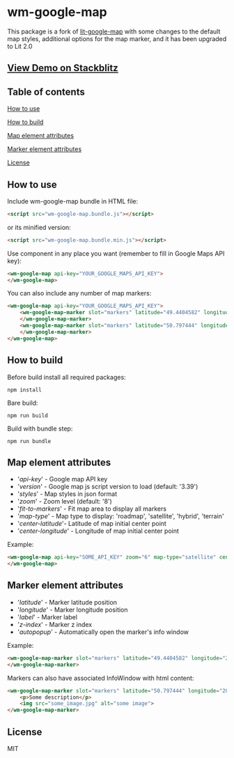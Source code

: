 # wm-google-map

This package is a fork of [lit-google-map](https://www.npmjs.com/package/lit-google-map) with some changes to the default map styles, additional options for the map marker, and it has been upgraded to Lit 2.0

## [View Demo on Stackblitz](https://stackblitz.com/edit/vite-zhdaof?file=lit-google-map.js)

## Table of contents

[How to use](#How-to-use)

[How to build](#How-to-build)

[Map element attributes](#Map-element-attributes)

[Marker element attributes](#Marker-element-attributes)

[License](#License)

## How to use

Include wm-google-map bundle in HTML file:

```html
<script src="wm-google-map.bundle.js"></script>
```

or its minified version:

```html
<script src="wm-google-map.bundle.min.js"></script>
```

Use component in any place you want (remember to fill in Google Maps API key):

```html
<wm-google-map api-key="YOUR_GOOGLE_MAPS_API_KEY">    
</wm-google-map>
```

You can also include any number of map markers:

```html
<wm-google-map api-key="YOUR_GOOGLE_MAPS_API_KEY">
    <wm-google-map-marker slot="markers" latitude="49.4404582" longitude="20.2700361">
    </wm-google-map-marker>  
    <wm-google-map-marker slot="markers" latitude="50.797444" longitude="20.4600623">
    </wm-google-map-marker>
</wm-google-map>
```

## How to build

Before build install all required packages:

```
npm install
```

Bare build:

```
npm run build
```

Build with bundle step:

```
npm run bundle
```

## Map element attributes

* '*api-key*' - Google map API key
* '*version*' - Google map js script version to load (default: '3.39')
* '*styles*' - Map styles in json format
* '*zoom*' - Zoom level (default: '8')
* '*fit-to-markers*' - Fit map area to display all markers
* '*map-type*' - Map type to display: 'roadmap', 'satellite', 'hybrid', 'terrain'
* '*center-latitude*'- Latitude of map initial center point
* '*center-longitude*' - Longitude of map initial center point

Example:

```html
<wm-google-map api-key="SOME_API_KEY" zoom="6" map-type="satellite" center-latitude="51.8436554" center-longitude="19.5070867">    
</wm-google-map>
```

## Marker element attributes

* '*latitude*' - Marker latitude position
* '*longitude*' - Marker longitude position
* '*label*' - Marker label
* '*z-index*' - Marker z index
* '*autopopup*' - Automatically open the marker's info window

Example:

```html
<wm-google-map-marker slot="markers" latitude="49.4404582" longitude="20.2700361">
</wm-google-map-marker>
```

Markers can also have associated InfoWindow with html content:

```html
<wm-google-map-marker slot="markers" latitude="50.797444" longitude="20.4600623">
    <p>Some description</p>
    <img src="some_image.jpg" alt="some image">
</wm-google-map-marker>
```

## License

MIT